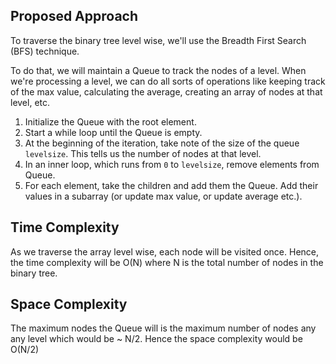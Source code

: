 ## Proposed Approach

To traverse the binary tree level wise, we'll use the Breadth First Search (BFS) technique.

To do that, we will maintain a Queue to track the nodes of a level. When we're processing a level, we can do all sorts of operations like keeping track of the max value, calculating the average, creating an array of nodes at that level, etc.

1. Initialize the Queue with the root element.
2. Start a while loop until the Queue is empty.
3. At the beginning of the iteration, take note of the size of the queue `levelsize`. This tells us the number of nodes at that level.
4. In an inner loop, which runs from `0` to `levelsize`, remove elements from Queue.
5. For each element, take the children and add them the Queue. Add their values in a subarray (or update max value, or update average etc.).

## Time Complexity

As we traverse the array level wise, each node will be visited once. Hence, the time complexity will be O(N) where N is the total number of nodes in the binary tree.

## Space Complexity

The maximum nodes the Queue will is the maximum number of nodes any any level which would be ~ N/2. Hence the space complexity would be O(N/2)